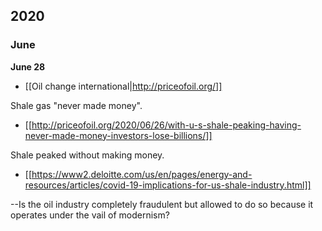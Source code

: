 ## 2020

### June

**June 28**

* [[Oil change international|http://priceofoil.org/]]

Shale gas "never made money".

* [[http://priceofoil.org/2020/06/26/with-u-s-shale-peaking-having-never-made-money-investors-lose-billions/]]

Shale peaked without making money.

* [[https://www2.deloitte.com/us/en/pages/energy-and-resources/articles/covid-19-implications-for-us-shale-industry.html]]

--Is the oil industry completely fraudulent but allowed to do so because it operates under the vail of modernism?
